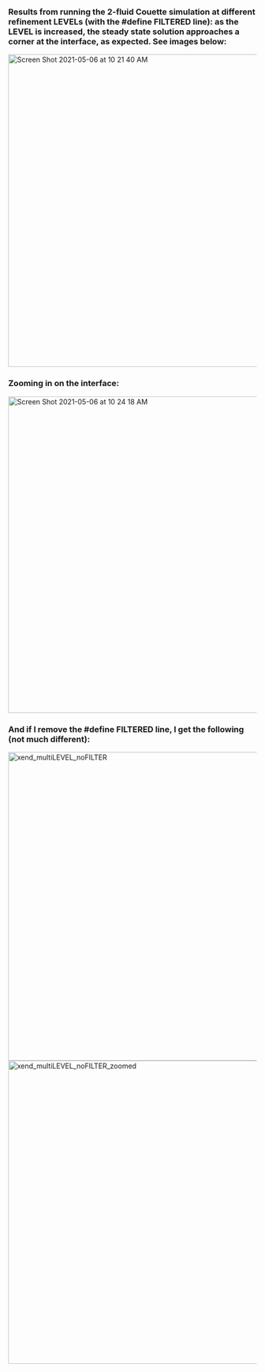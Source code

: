 ### Results from running the 2-fluid Couette simulation at different refinement LEVELs (with the #define FILTERED line): as the LEVEL is increased, the steady state solution approaches a corner at the interface, as expected. See images below:
<img width="632" alt="Screen Shot 2021-05-06 at 10 21 40 AM" src="https://user-images.githubusercontent.com/69660053/117315417-ae9e5f80-ae55-11eb-8916-6430dab971c6.png"> </br>
### Zooming in on the interface:
<img width="640" alt="Screen Shot 2021-05-06 at 10 24 18 AM" src="https://user-images.githubusercontent.com/69660053/117315593-d42b6900-ae55-11eb-9015-058d0a25af70.png"> </br>
### And if I remove the #define FILTERED line, I get the following (not much different):
<img width="624" alt="xend_multiLEVEL_noFILTER" src="https://user-images.githubusercontent.com/69660053/117318293-48670c00-ae58-11eb-90ae-dc6335333bd7.png">
<img width="613" alt="xend_multiLEVEL_noFILTER_zoomed" src="https://user-images.githubusercontent.com/69660053/117318299-4ac96600-ae58-11eb-98fb-cd82dd9931d7.png">
